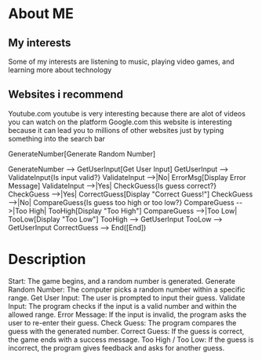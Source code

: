 # About ME
## My interests
Some of my interests are listening to music, playing video games, and learning more about technology
## Websites i recommend
Youtube.com 
youtube is very interesting because there are alot of videos you can watch on the platform
Google.com 
this website is interesting because it can lead you to millions of other websites just by typing something into the search bar
<!--
**jkdfah/jkdfah** is a ✨ _special_ ✨ repository because its `README.md` (this file) appears on your GitHub profile.
My name is rico glover and my email address is rdgjr2005@gmail.com
my github account is probably atleast a year old, i used it a long time ago, im not sure why my name is jkdfah
i created a repository, downloaded github for desktop, then i cloned the repository
flowchart TD
Start([Start]) --> GenerateNumber[Generate Random Number]
GenerateNumber --> GetUserInput[Get User Input]
GetUserInput --> ValidateInput{Is input valid?}
ValidateInput -->|No| ErrorMsg[Display Error Message]
ValidateInput -->|Yes| CheckGuess{Is guess correct?}
CheckGuess -->|Yes| CorrectGuess[Display "Correct Guess!"]
CheckGuess -->|No| CompareGuess{Is guess too high or too low?}
CompareGuess -->|Too High| TooHigh[Display "Too High"]
CompareGuess -->|Too Low| TooLow[Display "Too Low"]
TooHigh --> GetUserInput
TooLow --> GetUserInput
CorrectGuess --> End([End])
# Description
Start: The game begins, and a random number is generated.
Generate Random Number: The computer picks a random number within a specific range.
Get User Input: The user is prompted to input their guess.
Validate Input: The program checks if the input is a valid number and within the allowed range.
Error Message: If the input is invalid, the program asks the user to re-enter their guess.
Check Guess: The program compares the guess with the generated number.
Correct Guess: If the guess is correct, the game ends with a success message.
Too High / Too Low: If the guess is incorrect, the program gives feedback and asks for another guess.
